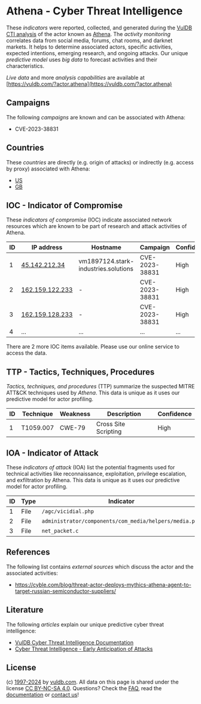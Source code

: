 # Athena - Cyber Threat Intelligence

These _indicators_ were reported, collected, and generated during the [VulDB CTI analysis](https://vuldb.com/?kb.cti) of the actor known as [Athena](https://vuldb.com/?actor.athena). The _activity monitoring_ correlates data from social media, forums, chat rooms, and darknet markets. It helps to determine associated actors, specific activities, expected intentions, emerging research, and ongoing attacks. Our unique _predictive model_ uses _big data_ to forecast activities and their characteristics.

_Live data_ and more _analysis capabilities_ are available at [https://vuldb.com/?actor.athena](https://vuldb.com/?actor.athena)

## Campaigns

The following _campaigns_ are known and can be associated with Athena:

* CVE-2023-38831

## Countries

These _countries_ are directly (e.g. origin of attacks) or indirectly (e.g. access by proxy) associated with Athena:

* [US](https://vuldb.com/?country.us)
* [GB](https://vuldb.com/?country.gb)

## IOC - Indicator of Compromise

These _indicators of compromise_ (IOC) indicate associated network resources which are known to be part of research and attack activities of Athena.

ID | IP address | Hostname | Campaign | Confidence
-- | ---------- | -------- | -------- | ----------
1 | [45.142.212.34](https://vuldb.com/?ip.45.142.212.34) | vm1897124.stark-industries.solutions | CVE-2023-38831 | High
2 | [162.159.122.233](https://vuldb.com/?ip.162.159.122.233) | - | CVE-2023-38831 | High
3 | [162.159.128.233](https://vuldb.com/?ip.162.159.128.233) | - | CVE-2023-38831 | High
4 | ... | ... | ... | ...

There are 2 more IOC items available. Please use our online service to access the data.

## TTP - Tactics, Techniques, Procedures

_Tactics, techniques, and procedures_ (TTP) summarize the suspected MITRE ATT&CK techniques used by _Athena_. This data is unique as it uses our predictive model for actor profiling.

ID | Technique | Weakness | Description | Confidence
-- | --------- | -------- | ----------- | ----------
1 | T1059.007 | CWE-79 | Cross Site Scripting | High

## IOA - Indicator of Attack

These _indicators of attack_ (IOA) list the potential fragments used for technical activities like reconnaissance, exploitation, privilege escalation, and exfiltration by Athena. This data is unique as it uses our predictive model for actor profiling.

ID | Type | Indicator | Confidence
-- | ---- | --------- | ----------
1 | File | `/agc/vicidial.php` | High
2 | File | `administrator/components/com_media/helpers/media.php` | High
3 | File | `net_packet.c` | Medium

## References

The following list contains _external sources_ which discuss the actor and the associated activities:

* https://cyble.com/blog/threat-actor-deploys-mythics-athena-agent-to-target-russian-semiconductor-suppliers/

## Literature

The following _articles_ explain our unique predictive cyber threat intelligence:

* [VulDB Cyber Threat Intelligence Documentation](https://vuldb.com/?kb.cti)
* [Cyber Threat Intelligence - Early Anticipation of Attacks](https://www.scip.ch/en/?labs.20201022)

## License

(c) [1997-2024](https://vuldb.com/?kb.changelog) by [vuldb.com](https://vuldb.com/?kb.about). All data on this page is shared under the license [CC BY-NC-SA 4.0](https://creativecommons.org/licenses/by-nc-sa/4.0/). Questions? Check the [FAQ](https://vuldb.com/?kb.faq), read the [documentation](https://vuldb.com/?kb) or [contact us](https://vuldb.com/?contact)!
